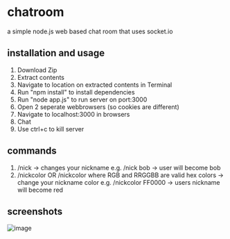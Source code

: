 # chatroom
a simple node.js web based chat room that uses socket.io

## installation and usage
1. Download Zip
2. Extract contents
3. Navigate to location on extracted contents in Terminal
4. Run "npm install" to install dependencies
5. Run "node app.js" to run server on port:3000
6. Open 2 seperate webbrowsers (so cookies are different)
7. Navigate to localhost:3000 in browsers
8. Chat
9. Use ctrl+c to kill server

## commands
1. /nick <newNickName> -> changes your nickname
  e.g. /nick bob -> user will become bob
2. /nickcolor <RBG> OR /nickcolor <RRGGBB> where RGB and RRGGBB are valid hex colors -> change your nickname color
  e.g. /nickcolor FF0000 -> users nickname will become red

## screenshots
![image](https://user-images.githubusercontent.com/9789081/54545681-c1990180-4967-11e9-802e-5d9d943003c2.png)
